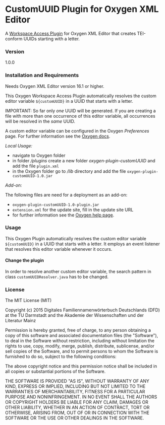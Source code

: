 # CustomUUID Plugin for Oxygen XML Editor

A [Workspace Access Plugin](http://www.oxygenxml.com/doc/ug-oxygen/index.html#concepts/workspace-access-plugin.html) for Oxygen XML Editor that creates TEI-conform UUIDs starting with a letter.

### Version
1.0.0

### Installation and Requirements

Needs Oxygen XML Editor version 16.1 or higher.

This Oxygen Workspace Access Plugin automatically resolves the custom editor variable `${customUUID}` in a UUID that starts with a letter.

IMPORTANT: So far only *one* UUID will be generated. If you are creating a file with more than one occurrence of this editor variable, all occurrences will be resolved in the *same* UUID.

A custom editor variable can be configured in the Oxygen *Preferences* page. For further information see the [Oxygen docs](http://www.oxygenxml.com/doc/ug-editor/#topics/custom-editor-variables.html).

*Local Usage:*
- navigate to Oxygen folder
- in folder */plugins* create a new folder *oxygen-plugin-customUUID* and add the file `plugin.xml`
- in the Oxygen folder go to */lib* directory and add the file `oxygen-plugin-customUUID-1.0.jar`

*Add-on:*

The following files are need for a deployment as an add-on:

- `oxygen-plugin-customUUID-1.0-plugin.jar`
- `extension.xml` for the update site, fill in the update site URL
- for further information see the [Oxygen help page](http://www.oxygenxml.com/addons.html).

### Usage

This Oxygen Plugin automatically resolves the custom editor variable `${customUUID}` in a UUID that starts with a letter. It employs an event listener that resolves this editor variable whenever it occurs.

#### Change the plugin

In order to resolve another custom editor variable, the search pattern in class `customUUIDResolver.java` has to be changed.

### License
The MIT License (MIT)

Copyright (c) 2015 Digitales Familiennamenwörterbuch Deutschlands (DFD) at the TU Darmstadt and the Akademie der Wissenschaften und der Literatur Mainz

Permission is hereby granted, free of charge, to any person obtaining a copy
of this software and associated documentation files (the "Software"), to deal
in the Software without restriction, including without limitation the rights
to use, copy, modify, merge, publish, distribute, sublicense, and/or sell
copies of the Software, and to permit persons to whom the Software is
furnished to do so, subject to the following conditions:

The above copyright notice and this permission notice shall be included in all
copies or substantial portions of the Software.

THE SOFTWARE IS PROVIDED "AS IS", WITHOUT WARRANTY OF ANY KIND, EXPRESS OR
IMPLIED, INCLUDING BUT NOT LIMITED TO THE WARRANTIES OF MERCHANTABILITY,
FITNESS FOR A PARTICULAR PURPOSE AND NONINFRINGEMENT. IN NO EVENT SHALL THE
AUTHORS OR COPYRIGHT HOLDERS BE LIABLE FOR ANY CLAIM, DAMAGES OR OTHER
LIABILITY, WHETHER IN AN ACTION OF CONTRACT, TORT OR OTHERWISE, ARISING FROM,
OUT OF OR IN CONNECTION WITH THE SOFTWARE OR THE USE OR OTHER DEALINGS IN THE
SOFTWARE.

